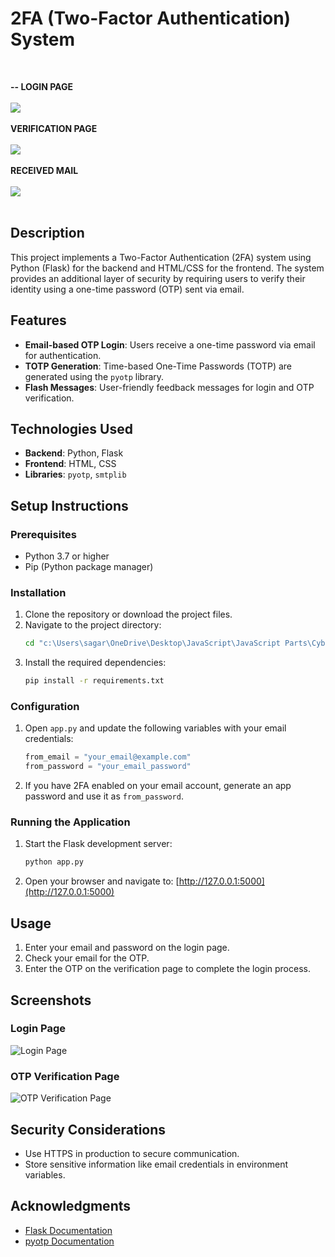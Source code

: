 # 2FA (Two-Factor Authentication) System
<br>

**-- LOGIN PAGE**
<br></br>
![](https://imgur.com/6JV9JeD.png)
<br></br>
**VERIFICATION PAGE**
<br></br>
![](https://imgur.com/ZoGi6qj.png)
<br></br>
**RECEIVED MAIL**
<br></br>
![](https://imgur.com/VnEvlpo.png)
<br></br>
## Description
This project implements a Two-Factor Authentication (2FA) system using Python (Flask) for the backend and HTML/CSS for the frontend. The system provides an additional layer of security by requiring users to verify their identity using a one-time password (OTP) sent via email.

## Features
- **Email-based OTP Login**: Users receive a one-time password via email for authentication.
- **TOTP Generation**: Time-based One-Time Passwords (TOTP) are generated using the `pyotp` library.
- **Flash Messages**: User-friendly feedback messages for login and OTP verification.

## Technologies Used
- **Backend**: Python, Flask
- **Frontend**: HTML, CSS
- **Libraries**: `pyotp`, `smtplib`

## Setup Instructions

### Prerequisites
- Python 3.7 or higher
- Pip (Python package manager)

### Installation
1. Clone the repository or download the project files.
2. Navigate to the project directory:
   ```bash
   cd "c:\Users\sagar\OneDrive\Desktop\JavaScript\JavaScript Parts\CyberSec\2FA_(Two-Factor Authentication)_System"
   ```
3. Install the required dependencies:
   ```bash
   pip install -r requirements.txt
   ```

### Configuration
1. Open `app.py` and update the following variables with your email credentials:
   ```python
   from_email = "your_email@example.com"
   from_password = "your_email_password"
   ```
2. If you have 2FA enabled on your email account, generate an app password and use it as `from_password`.

### Running the Application
1. Start the Flask development server:
   ```bash
   python app.py
   ```
2. Open your browser and navigate to:
   [http://127.0.0.1:5000](http://127.0.0.1:5000)

## Usage
1. Enter your email and password on the login page.
2. Check your email for the OTP.
3. Enter the OTP on the verification page to complete the login process.

## Screenshots
### Login Page
![Login Page](static/screenshots/login.png)

### OTP Verification Page
![OTP Verification Page](static/screenshots/verify.png)

## Security Considerations
- Use HTTPS in production to secure communication.
- Store sensitive information like email credentials in environment variables.


## Acknowledgments
- [Flask Documentation](https://flask.palletsprojects.com/)
- [pyotp Documentation](https://pyauth.github.io/pyotp/)
